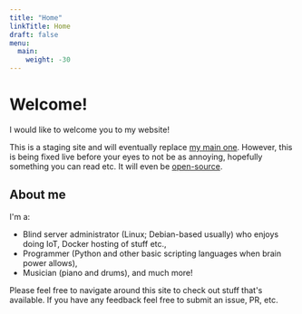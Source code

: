 ```yaml
---
title: "Home"
linkTitle: Home
draft: false
menu:
  main:
    weight: -30
---
```



# Welcome!
I would like to welcome you to my website!

This is a staging site and will eventually replace [my main one](https://braillescreen.net/). However, this is being fixed live before your eyes to not be as annoying, hopefully something you can read etc. It will even be [open-source](https://github.com/braillescreen/braillescreen.net).

## About me
I'm a:
 * Blind server administrator (Linux; Debian-based usually) who enjoys doing IoT, Docker hosting of stuff etc.,
 * Programmer (Python and other basic scripting languages when brain power allows),
 * Musician (piano and drums),
 and much more!

Please feel free to navigate around this site to check out stuff that's available. If you have any feedback feel free to submit an issue, PR, etc.
